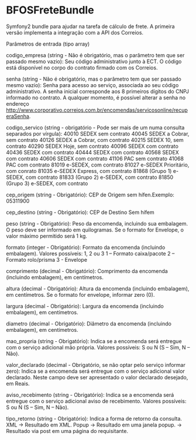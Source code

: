 BFOSFreteBundle
===============

Symfony2 bundle para ajudar na tarefa de cálculo de frete. A primeira versão implementa a integração com a API dos Correios.

Parâmetros de entrada (tipo array)

codigo_empresa (string - Não é obrigatório, mas o parâmetro tem que ser passado mesmo vazio):
    Seu código administrativo junto à ECT. O código está disponível no corpo do contrato firmado com os Correios.

senha (string - Não é obrigatório, mas o parâmetro tem que ser passado mesmo vazio):
    Senha para acesso ao serviço, associada ao seu código administrativo. A senha inicial corresponde aos 8 primeiros dígitos do CNPJ informado no contrato.
    A qualquer momento, é possível alterar a senha no endereço http://www.corporativo.correios.com.br/encomendas/servicosonline/recuperaSenha.

codigo_servico (string - obrigatório - Pode ser mais de um numa consulta separados por vírgula):
    40010  SEDEX sem contrato
    40045  SEDEX a Cobrar, sem contrato
    40126  SEDEX a Cobrar, com contrato
    40215  SEDEX 10, sem contrato
    40290  SEDEX Hoje, sem contrato
    40096  SEDEX com contrato
    40436  SEDEX com contrato
    40444  SEDEX com contrato
    40568  SEDEX com contrato
    40606  SEDEX com contrato
    41106  PAC sem contrato
    41068  PAC com contrato
    81019  e-SEDEX, com contrato
    81027  e-SEDEX Prioritário, com conrato
    81035  e-SEDEX Express, com contrato
    81868  (Grupo 1) e-SEDEX, com contrato
    81833  (Grupo 2) e-SEDEX, com contrato
    81850  (Grupo 3) e-SEDEX, com contrato

cep_origem (string - Obrigatório):
    CEP de Origem sem hífen.Exemplo: 05311900

cep_destino (string - Obrigatório):
    CEP de Destino Sem hífem

peso (string - Obrigatório):
    Peso da encomenda, incluindo sua embalagem. O peso deve ser informado em quilogramas. Se o formato for Envelope, o valor máximo permitido será 1 kg.

formato (integer - Obrigatório):
    Formato da encomenda (incluindo embalagem).
    Valores possíveis: 1, 2 ou 3
        1 – Formato caixa/pacote
        2 – Formato rolo/prisma
        3 - Envelope

comprimento (decimal - Obrigatório):
    Comprimento da encomenda (incluindo embalagem), em centímetros.

altura (decimal - Obrigatório):
    Altura da encomenda (incluindo embalagem), em centímetros. Se o formato for envelope, informar zero (0).

largura (decimal - Obrigatório):
    Largura da encomenda (incluindo embalagem), em centímetros.

diametro (decimal - Obrigatório):
    Diâmetro da encomenda (incluindo embalagem), em centímetros.

mao_propria (string - Obrigatório):
    Indica se a encomenda será entregue com o serviço adicional mão própria. Valores possíveis: S ou N   (S – Sim, N – Não).

valor_declarado (decimal - Obrigatório, se não optar pelo serviço informar zero):
    Indica se a encomenda será entregue com o serviço adicional valor declarado. Neste campo deve ser apresentado o valor declarado desejado, em Reais.

aviso_recebimento (string - Obrigatório):
    Indica se a encomenda será entregue com o serviço adicional aviso de recebimento. Valores possíveis: S ou N (S – Sim, N – Não).

tipo_retorno (string - Obrigatório):
    Indica a forma de retorno da consulta.
        XML    -> Resultado em XML.
        Popup  -> Resultado em uma janela popup.
        <URL>  -> Resultado via post em uma página do requisitante.

